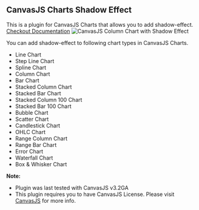## CanvasJS Charts Shadow Effect
This is a plugin for CanvasJS Charts that allows you to add shadow-effect. [Checkout Documentation](https://github.com/vishwas-r/CanvasJS-Charts-Shadow-Effect/wiki)
![CanvasJS Column Chart with Shadow Effect](https://raw.githubusercontent.com/vishwas-r/CanvasJS-Charts-Shadow-Effect/main/screenshots/column%20chart.jpg)

You can add shadow-effect to following chart types in CanvasJS Charts.
* Line Chart
* Step Line Chart
* Spline Chart
* Column Chart
* Bar Chart
* Stacked Column Chart
* Stacked Bar Chart
* Stacked Column 100 Chart
* Stacked Bar 100 Chart
* Bubble Chart
* Scatter Chart
* Candlestick Chart
* OHLC Chart
* Range Column Chart
* Range Bar Chart
* Error Chart
* Waterfall Chart
* Box & Whisker Chart

**Note:**
* Plugin was last tested with CanvasJS v3.2GA
* This plugin requires you to have CanvasJS License. Please visit [CanvasJS](https://canvasjs.com/license/) for more info.
